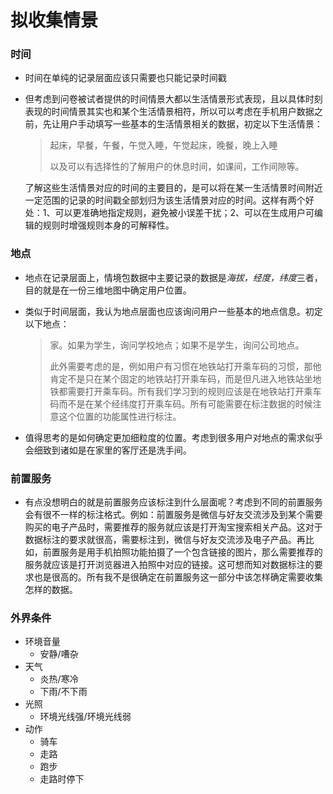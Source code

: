 # 拟收集情景

### 时间

- 时间在单纯的记录层面应该只需要也只能记录时间戳

- 但考虑到问卷被试者提供的时间情景大都以生活情景形式表现，且以具体时刻表现的时间情景其实也和某个生活情景相符，所以可以考虑在手机用户数据之前，先让用户手动填写一些基本的生活情景相关的数据，初定以下生活情景：

  > 起床，早餐，午餐，午觉入睡，午觉起床，晚餐，晚上入睡
  >
  > 以及可以有选择性的了解用户的休息时间，如课间，工作间隙等。

  了解这些生活情景对应的时间的主要目的，是可以将在某一生活情景时间附近一定范围的记录的时间戳全部划归为该生活情景对应的时间。这样有两个好处：1、可以更准确地指定规则，避免被小误差干扰；2、可以在生成用户可编辑的规则时增强规则本身的可解释性。



### 地点

- 地点在记录层面上，情境包数据中主要记录的数据是*海拔，经度，纬度*三者，目的就是在一份三维地图中确定用户位置。

- 类似于时间层面，我认为地点层面也应该询问用户一些基本的地点信息。初定以下地点：

  > 家。如果为学生，询问学校地点；如果不是学生，询问公司地点。
  >
  > 此外需要考虑的是，例如用户有习惯在地铁站打开乘车码的习惯，那他肯定不是只在某个固定的地铁站打开乘车码，而是但凡进入地铁站坐地铁都需要打开乘车码。所有我们学习到的规则应该是在地铁站打开乘车码而不是在某个经纬度打开乘车码。所有可能需要在标注数据的时候注意这个位置的功能属性进行标注。
  
- 值得思考的是如何确定更加细粒度的位置。考虑到很多用户对地点的需求似乎会细致到诸如是在家里的客厅还是洗手间。



### 前置服务

- 有点没想明白的就是前置服务应该标注到什么层面呢？考虑到不同的前置服务会有很不一样的标注格式。例如：前置服务是微信与好友交流涉及到某个需要购买的电子产品时，需要推荐的服务就应该是打开淘宝搜索相关产品。这对于数据标注的要求就很高，需要标注到，微信与好友交流涉及电子产品。再比如，前置服务是用手机拍照功能拍摄了一个包含链接的图片，那么需要推荐的服务就应该是打开浏览器进入拍照中对应的链接。这可想而知对数据标注的要求也是很高的。所有我不是很确定在前置服务这一部分中该怎样确定需要收集怎样的数据。



### 外界条件

- 环境音量
  - 安静/嘈杂
- 天气
  - 炎热/寒冷
  - 下雨/不下雨
- 光照
  - 环境光线强/环境光线弱
- 动作
  - 骑车
  - 走路
  - 跑步
  - 走路时停下



